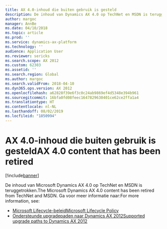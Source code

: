 ```yaml
---
title: AX 4.0-inhoud die buiten gebruik is gesteld
description: De inhoud van Dynamics AX 4.0 op TechNet en MSDN is teruggetrokken.
author: margoc
manager: AnnBe
ms.date: 04/10/2018
ms.topic: article
ms.prod: ''
ms.service: dynamics-ax-platform
ms.technology: ''
audience: Application User
ms.reviewer: sericks
ms.search.scope: AX 2012
ms.custom: 62303
ms.assetid: ''
ms.search.region: Global
ms.author: margoc
ms.search.validFrom: 2018-04-10
ms.dyn365.ops.version: AX 2012
ms.openlocfilehash: a62828f39e6f3c0c24ab9869ef4d5348e394b961
ms.sourcegitcommit: 16bfa0fd08feec1647829630401ce62ce2ffa1a4
ms.translationtype: HT
ms.contentlocale: nl-NL
ms.lasthandoff: 08/02/2019
ms.locfileid: "1850994"
---
```

# <a name="ax-40-content-that-has-been-retired"></a><span data-ttu-id="7efae-103">AX 4.0-inhoud die buiten gebruik is gesteld</span><span class="sxs-lookup"><span data-stu-id="7efae-103">AX 4.0 content that has been retired</span></span>

[!include[banner](../includes/banner.md)]

<span data-ttu-id="7efae-104">De inhoud van Microsoft Dynamics AX 4.0 op TechNet en MSDN is teruggetrokken.</span><span class="sxs-lookup"><span data-stu-id="7efae-104">The Microsoft Dynamics AX 4.0 content has been retired from TechNet and MSDN.</span></span> <span data-ttu-id="7efae-105">Ga voor meer informatie naar:</span><span class="sxs-lookup"><span data-stu-id="7efae-105">For more information, see:</span></span>

- [<span data-ttu-id="7efae-106">Microsoft Lifecycle-beleid</span><span class="sxs-lookup"><span data-stu-id="7efae-106">Microsoft Lifecycle Policy</span></span>](https://support.microsoft.com/lifecycle/search?alpha=Microsoft%20Dynamics%20AX%204.0)
- [<span data-ttu-id="7efae-107">Ondersteunde upgradepaden naar Dynamics AX 2012</span><span class="sxs-lookup"><span data-stu-id="7efae-107">Supported upgrade paths to Dynamics AX 2012</span></span>](https://technet.microsoft.com/library/dd362093.aspx)
